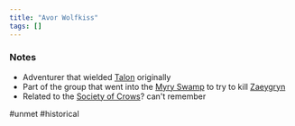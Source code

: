 ```yaml
---
title: "Avor Wolfkiss"
tags: []
---
```


### Notes 

- Adventurer that wielded [Talon](content/Objects/Talon.md) originally
- Part of the group that went into the [Myry Swamp](content/Places/Myry%20Swamp.md) to try to kill [Zaeygryn](content/NPCs/Zaeygryn.md)
- Related to the [Society of Crows](content/Organizations/Society%20of%20Crows.md)? can't remember

#unmet #historical 